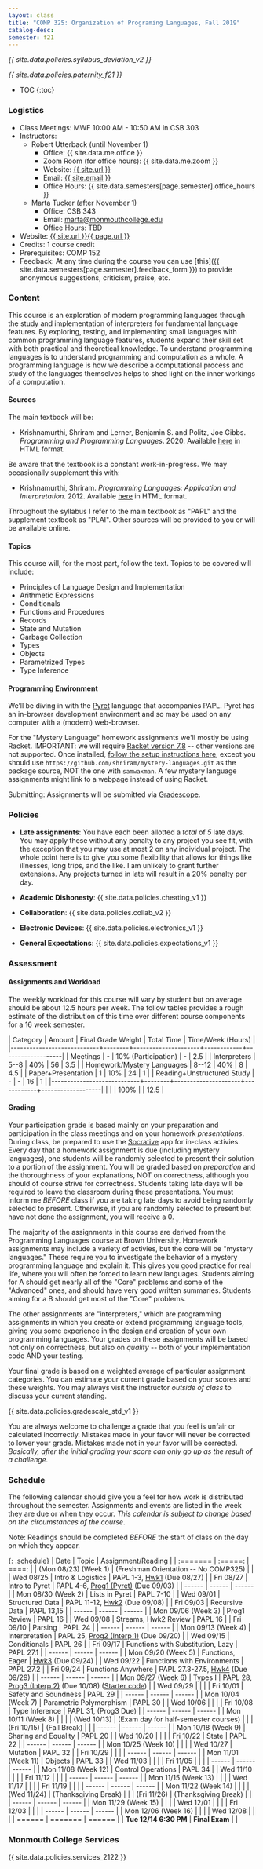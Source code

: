 ```yaml
---
layout: class
title: "COMP 325: Organization of Programing Languages, Fall 2019"
catalog-desc:
semester: f21
---
```


*{{ site.data.policies.syllabus_deviation_v2 }}*

*{{ site.data.policies.paternity_f21 }}*

* TOC
{:toc}

### Logistics

* Class Meetings: MWF 10:00 AM - 10:50 AM in CSB 303
* Instructors: 
  * Robert Utterback (until November 1)
    * Office: {{ site.data.me.office }}
    * Zoom Room (for office hours): {{ site.data.me.zoom }}
    * Website: <a href="{{ site.url }}">{{ site.url }}</a>
    * Email: <a href="mailto:{{ site.email }}">{{ site.email }}</a>
    * Office Hours: {{ site.data.semesters[page.semester].office_hours }}
  * Marta Tucker (after November 1)
    * Office: CSB 343
    * Email: <a href="mailto:marta@monmouthcollege.edu">marta@monmouthcollege.edu</a>
    * Office Hours: TBD
* Website: <a href="{{ site.url }}{{ page.url }}">{{ site.url }}{{ page.url }}</a>
* Credits: 1 course credit
* Prerequisites: COMP 152
* Feedback: At any time during the course you can use
  [this]({{ site.data.semesters[page.semester].feedback_form }}) to provide
  anonymous suggestions, criticism, praise, etc.

### Content

This course is an exploration of modern programming languages through
the study and implementation of interpreters for fundamental language
features. By exploring, testing, and implementing small languages with
common programming language features, students expand their skill set
with both practical and theoretical knowledge. To understand
programming languages is to understand programming and computation as
a whole. A programming language is how we describe a computational
process and study of the languages themselves helps to shed light on
the inner workings of a computation.

#### Sources

The main textbook will be:

* Krishnamurthi, Shriram and Lerner, Benjamin S. and Politz, Joe
Gibbs. *Programming and Programming Languages*. 2020. Available
[here](http://papl.cs.brown.edu/2020/) in HTML format.

Be aware that the textbook is a constant work-in-progress. We may
occasionally supplement this with:

* Krishnamurthi, Shriram. *Programming Languages: Application and
Interpretation*. 2012. Available
[here](http://cs.brown.edu/courses/cs173/2012/book/) in HTML format.

Throughout the syllabus I refer to the main textbook as "PAPL" and the
supplement textbook as "PLAI". Other sources will be provided to you
or will be available online.

#### Topics

This course will, for the most part, follow the text. Topics to be covered will include:

* Principles of Language Design and Implementation
* Arithmetic Expressions
* Conditionals
* Functions and Procedures
* Records
* State and Mutation
* Garbage Collection
* Types
* Objects
* Parametrized Types
* Type Inference

#### Programming Environment

We’ll be diving in with the [Pyret](https://www.pyret.org) language
that accompanies PAPL. Pyret has an in-browser development environment
and so may be used on any computer with a (modern) web-browser.

For the "Mystery Language" homework assignments we'll mostly be using
Racket. IMPORTANT: we will require [Racket version
7.8](https://download.racket-lang.org/racket-v7.8.html) -- other
versions are not supported. Once installed, [follow the setup
instructions
here](http://cs.brown.edu/courses/cs173/2018/web/mysteries/mystery-setup.xml),
except you should use
`https://github.com/shriram/mystery-languages.git` as the package
source, NOT the one with `samwaxman`. A few mystery language
assignments might link to a webpage instead of using Racket.

Submitting: Assignments will be submitted via
[Gradescope](https://www.gradescope.com/).

### Policies

* **Late assignments**: You have each been allotted a *total* of *5*
late days. You may apply these without any penalty to any project you
see fit, with the exception that you may use at most 2 on any
individual project. The whole point here is to give you some
flexibility that allows for things like illnesses, long trips, and the
like. I am unlikely to grant further extensions. Any projects turned
in late will result in a 20% penalty per day.

* **Academic Dishonesty**: {{ site.data.policies.cheating_v1 }}

* **Collaboration**: {{ site.data.policies.collab_v2 }}

* **Electronic Devices**: {{ site.data.policies.electronics_v1 }}

* **General Expectations**: {{ site.data.policies.expectations_v1 }}

### Assessment

#### Assignments and Workload

The weekly workload for this course will vary by student but on
average should be about 12.5 hours per week. The follow tables
provides a rough estimate of the distribution of this time over
different course components for a 16 week semester.

| Category                   | Amount |  Final Grade Weight | Total Time | Time/Week (Hours) |
|----------------------------+--------+---------------------+------------+-------------------|
| Meetings                   |      - | 10% (Participation) |          - |               2.5 |
| Interpreters               |   5--8 |                 40% |         56 |               3.5 |
| Homework/Mystery Languages |  8--12 |                 40% |          8 |               4.5 |
| Paper+Presentation         |      1 |                 10% |         24 |                 1 |
| Reading+Unstructured Study |      - |                   - |         16 |                 1 |
|----------------------------+--------+---------------------+------------+-------------------|
|                            |        |                100% |            |              12.5 |

#### Grading

Your participation grade is based mainly on your preparation and
participation in the class meetings and on your homework
*presentations*. During class, be prepared to use the
[Socrative](socrative.com) app for in-class activies. Every day that a
homework assignment is due (including mystery languages), one students
will be randomly selected to present their solution to a portion of
the assignment. You will be graded based on *preparation* and the
thoroughness of your explanations, NOT on correctness, although you
should of course strive for correctness. Students taking late days
will be required to leave the classroom during these
presentations. You must inform me *BEFORE* class if you are taking
late days to avoid being randomly selected to present. Otherwise, if
you are randomly selected to present but have not done the assignment,
you will receive a 0.

The majority of the assignments in this course are derived from the
Programming Languages course at Brown University. Homework assignments
may include a variety of activies, but the core will be "mystery
languages." These require you to investigate the behavior of a mystery
programming language and explain it. This gives you good practice for
real life, where you will often be forced to learn new
languages. Students aiming for A should get nearly all of the "Core"
problems and some of the "Advanced" ones, and should have very good
written summaries. Students aiming for a B should get most of the
"Core" problems.

The other assignments are "interpreters," which are programming
assignments in which you create or extend programming language tools,
giving you some experience in the design and creation of your own
programming languages. Your grades on these assignments will be based
not only on correctness, but also on *quality* -- both of your
implementation code AND your testing.

Your final grade is based on a weighted average of particular
assignment categories. You can estimate your current grade based on
your scores and these weights. You may always visit the instructor
*outside of class* to discuss your current standing.

{{ site.data.policies.gradescale_std_v1 }}

You are always welcome to challenge a grade that you feel is unfair or
calculated incorrectly. Mistakes made in your favor will never be
corrected to lower your grade. Mistakes made not in your favor will be
corrected. *Basically, after the initial grading your score can only
go up as the result of a challenge.*

### Schedule
The following calendar should give you a feel for how work is
distributed throughout the semester. Assignments and events are listed
in the week they are due or when they occur. *This calendar is subject
to change based on the circumstances of the course*.

Note: Readings should be completed *BEFORE* the start of class on the
day on which they appear.

{: .schedule}
| Date                  | Topic                                | Assignment/Reading                                                                         |
| :=======              | :=====:                              | ====:                                                                                      |
| (Mon 08/23) (Week 1)  | (Freshman Orientation -- No COMP325) |                                                                                            |
| Wed 08/25             | Intro & Logistics                    | PAPL 1-3, [Hwk1](./hwk1) (Due 08/27)                                                       |
| Fri 08/27             | Intro to Pyret                       | PAPL 4-6, [Prog1 (Pyret)](./prog1) (Due 09/03)                                             |
| ------                | ------                               | ------                                                                                     |
| Mon 08/30 (Week 2)    | Lists in Pyret                       | PAPL 7-10                                                                                  |
| Wed 09/01             | Structured Data                      | PAPL 11-12, [Hwk2](./hwk2) (Due 09/08)                                                     |
| Fri 09/03             | Recursive Data                       | PAPL 13,15                                                                                 |
| ------                | ------                               | ------                                                                                     |
| Mon 09/06 (Week 3)    | Prog1 Review                         | PAPL 16                                                                                    |
| Wed 09/08             | Streams, Hwk2 Review                 | PAPL 16                                                                                    |
| Fri 09/10             | Parsing                              | PAPL 24                                                                                    |
| ------                | ------                               | ------                                                                                     |
| Mon 09/13 (Week 4)    | Interpretation                       | PAPL 25, [Prog2 (Interp 1)](./prog2.pdf) (Due 09/20)                                       |
| Wed 09/15             | Conditionals                         | PAPL 26                                                                                    |
| Fri 09/17             | Functions with Substitution, Lazy    | PAPL 27.1                                                                                  |
| ------                | ------                               | ------                                                                                     |
| Mon 09/20 (Week 5)    | Functions, Eager                     | [Hwk3](./hwk3) (Due 09/24)                                                                 |
| Wed 09/22             | Functions with Environments          | PAPL 27.2                                                                                  |
| Fri 09/24             | Functions Anywhere                   | PAPL 27.3-27.5, [Hwk4](./hwk4) (Due 09/29)                                                 |
| ------                | ------                               | ------                                                                                     |
| Mon 09/27 (Week 6)    | Types I                              | PAPL 28, [Prog3 (Interp 2)](./prog3.pdf) (Due 10/08) ([Starter code](./interp2-start.arr)) |
| Wed 09/29             |                                      |                                                                                            |
| Fri 10/01             | Safety and Soundness                 | PAPL 29                                                                                    |
| ------                | ------                               | ------                                                                                     |
| Mon 10/04 (Week 7)    | Parametric Polymorphism              | PAPL 30                                                                                    |
| Wed 10/06             |                                      |                                                                                            |
| Fri 10/08             | Type Inference                       | PAPL 31, (Prog3 Due)                                                                       |
| ------                | ------                               | ------                                                                                     |
| Mon 10/11 (Week 8)    |                                      |                                                                                            |
| (Wed 10/13)           | (Exam day for half-semester courses) |                                                                                            |
| (Fri 10/15)           | (Fall Break)                         |                                                                                            |
| ------                | ------                               | ------                                                                                     |
| Mon 10/18 (Week 9)    | Sharing and Equality                 | PAPL 20                                                                                    |
| Wed 10/20             |                                      |                                                                                            |
| Fri 10/22             | State                                | PAPL 22                                                                                    |
| ------                | ------                               | ------                                                                                     |
| Mon 10/25 (Week 10)   |                                      |                                                                                            |
| Wed 10/27             | Mutation                             | PAPL 32                                                                                    |
| Fri 10/29             |                                      |                                                                                            |
| ------                | ------                               | ------                                                                                     |
| Mon 11/01 (Week 11)   | Objects                              | PAPL 33                                                                                    |
| Wed 11/03             |                                      |                                                                                            |
| Fri 11/05             |                                      |                                                                                            |
| ------                | ------                               | ------                                                                                     |
| Mon 11/08 (Week 12)   | Control Operations                   | PAPL 34                                                                                    |
| Wed 11/10             |                                      |                                                                                            |
| Fri 11/12             |                                      |                                                                                            |
| ------                | ------                               | ------                                                                                     |
| Mon 11/15 (Week 13)   |                                      |                                                                                            |
| Wed 11/17             |                                      |                                                                                            |
| Fri 11/19             |                                      |                                                                                            |
| ------                | ------                               | ------                                                                                     |
| Mon 11/22 (Week 14)   |                                      |                                                                                            |
| (Wed 11/24)           | (Thanksgiving Break)                 |                                                                                            |
| (Fri 11/26)           | (Thanksgiving Break)                 |                                                                                            |
| ------                | ------                               | ------                                                                                     |
| Mon 11/29 (Week 15)   |                                      |                                                                                            |
| Wed 12/01             |                                      |                                                                                            |
| Fri 12/03             |                                      |                                                                                            |
| ------                | ------                               | ------                                                                                     |
| Mon 12/06 (Week 16)   |                                      |                                                                                            |
| Wed 12/08             |                                      |                                                                                            |
| ======                | =======                              | ======                                                                                     |
| **Tue 12/14 6:30 PM** | **Final Exam**                       |                                                                                            |

### Monmouth College Services

{{ site.data.policies.services_2122 }}

<!-- Local Variables: -->
<!-- eval: (orgtbl-mode) -->
<!-- End: -->

